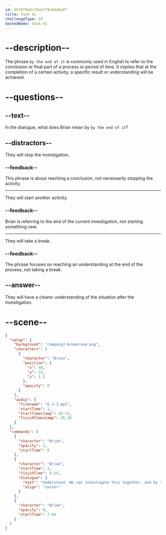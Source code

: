 ```yaml
---
id: 65f6f9e9cfbda7f9c04e8af7
title: Task 41
challengeType: 19
dashedName: task-41
---
```


<!-- (Audio) Brian: Understood. We can investigate this together, and by the end of it, we should have a clearer picture of what's happening. -->

# --description--

The phrase `by the end of it` is commonly used in English to refer to the conclusion or final part of a process or period of time. It implies that at the completion of a certain activity, a specific result or understanding will be achieved.

# --questions--

## --text--

In the dialogue, what does Brian mean by `by the end of it`?

## --distractors--

They will stop the investigation.

### --feedback--

This phrase is about reaching a conclusion, not necessarily stopping the activity.

---

They will start another activity.

### --feedback--

Brian is referring to the end of the current investigation, not starting something new.

---

They will take a break.

### --feedback--

The phrase focuses on reaching an understanding at the end of the process, not taking a break.

## --answer--

They will have a clearer understanding of the situation after the investigation.

# --scene--

```json
{
  "setup": {
    "background": "company2-breakroom.png",
    "characters": [
      {
        "character": "Brian",
        "position": {
          "x": 50,
          "y": 15,
          "z": 1.2
        },
        "opacity": 0
      }
    ],
    "audio": {
      "filename": "6.3-3.mp3",
      "startTime": 1,
      "startTimestamp": 20.74,
      "finishTimestamp": 26.28
    }
  },
  "commands": [
    {
      "character": "Brian",
      "opacity": 1,
      "startTime": 0
    },
    {
      "character": "Brian",
      "startTime": 1,
      "finishTime": 6.54,
      "dialogue": {
        "text": "Understood. We can investigate this together, and by the end of it, we should have a clearer picture of what's happening.",
        "align": "center"
      }
    },
    {
      "character": "Brian",
      "opacity": 0,
      "startTime": 7.04
    }
  ]
}
```


